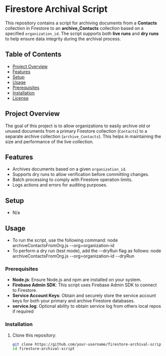 # Firestore Archival Script

This repository contains a script for archiving documents from a **Contacts** collection in Firestore to an **archive_Contacts** collection based on a specified `organization_id`. The script supports both **live runs** and **dry runs** to help ensure data integrity during the archival process.

## Table of Contents
- [Project Overview](#project-overview)
- [Features](#features)
- [Setup](#setup)
- [Usage](#usage)
- [Prerequisites](#prerequisites)
- [Installation](#installation)
- [License](#license)

## Project Overview
The goal of this project is to allow organizations to easily archive old or unused documents from a primary Firestore collection (`Contacts`) to a separate archive collection (`archive_Contacts`). This helps in maintaining the size and performance of the live collection.

## Features
- Archives documents based on a given `organization_id`.
- Supports dry runs to allow verification before committing changes.
- Batch processing to comply with Firestore operation limits.
- Logs actions and errors for auditing purposes.

## Setup
- N/a

## Usage
- To run the script, use the following command: node archiveContactsFromOrg.js --org=organization-id
- To perform a dry run (test mode), add the --dryRun flag as follows: node archiveContactsFromOrg.js --org=organization-id --dryRun

### Prerequisites
- **Node.js**: Ensure Node.js and npm are installed on your system.
- **Firebase Admin SDK**: This script uses Firebase Admin SDK to connect to Firestore.
- **Service Account Keys**: Obtain and securely store the service account keys for both your primary and archive Firestore databases.
- **service.log**: Optional ability to obtain service log from others local repos if required

### Installation
1. Clone this repository:
   ```bash
   git clone https://github.com/your-username/firestore-archival-script.git
   cd firestore-archival-script
